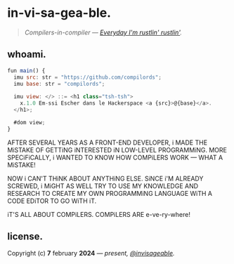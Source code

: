 # **i**n-v**i**-sa-g**ea**-ble.

> *Compilers-in-compiler — [Everyday I'm rustlin' rustlin'](https://www.youtube.com/watch?v=JU9TouRnO84).*

## wh**o**am**i**.

```js
fun main() {
  imu src: str = "https://github.com/compilords";
  imu base: str = "compilords";
  
  imu view: </> ::= <h1 class="tsh-tsh">
    x.1.0 Em-ssi Escher dans le Hackerspace <a {src}>@{base}</a>.
  </h1>;

  #dom view;
}
```

AFTER SEVERAL YEARS AS A FRONT-END DEVELOPER, i MADE THE MiSTAKE OF GETTiNG iNTERESTED iN LOW-LEVEL PROGRAMMiNG. MORE SPECiFiCALLY, i WANTED TO KNOW HOW COMPiLERS WORK — WHAT A MiSTAKE!   

NOW i CAN'T THiNK ABOUT ANYTHiNG ELSE. SiNCE i'M ALREADY SCREWED, i MiGHT AS WELL TRY TO USE MY KNOWLEDGE AND RESEARCH TO CREATE MY OWN PROGRAMMiNG LANGUAGE WiTH A CODE EDiTOR TO GO WiTH iT.    
    
iT'S ALL ABOUT COMPiLERS. COMPiLERS ARE e-ve-ry-where!    

## license.

Copyright (c) **7** february **2024** — *present, [@invisageable](https://twitter.com/invisageable).*


